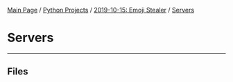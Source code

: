 [Main Page](/) / [Python Projects](/python) / [2019-10-15: Emoji Stealer](/python/2019-10-15_Emoji_Stealer) / [Servers](/python/2019-10-15_Emoji_Stealer/Servers)

# Servers

-----

## Files

